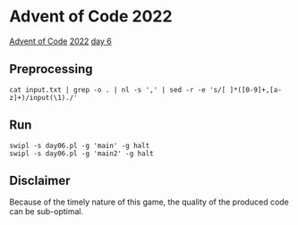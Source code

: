 # Advent of Code 2022

[Advent of Code](https://adventofcode.com/about) [2022](https://adventofcode.com/2022) [day 6](https://adventofcode.com/2022/day/6)

## Preprocessing

    cat input.txt | grep -o . | nl -s ',' | sed -r -e 's/[ ]*([0-9]+,[a-z]+)/input(\1)./'

## Run

    swipl -s day06.pl -g 'main' -g halt
    swipl -s day06.pl -g 'main2' -g halt

## Disclaimer

Because of the timely nature of this game, the quality of the produced code can be sub-optimal.

